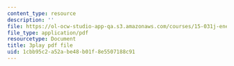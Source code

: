 ```yaml
---
content_type: resource
description: ''
file: https://ol-ocw-studio-app-qa.s3.amazonaws.com/courses/15-031j-energy-decisions-markets-and-policies-spring-2012/1cbb95c2a52abe48b01f8e5507188c91_2oooMpS_3vg.pdf
file_type: application/pdf
resourcetype: Document
title: 3play pdf file
uid: 1cbb95c2-a52a-be48-b01f-8e5507188c91
---
```

